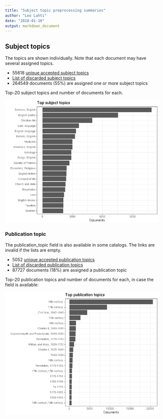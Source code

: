 ```yaml
---
title: "Subject topic preprocessing summaries"
author: "Leo Lahti"
date: "2018-01-10"
output: markdown_document
---
```


## Subject topics

The topics are shown individually. Note that each document may have
several assigned topics.



  * 55618 [unique accepted subject topics](output.tables/subject_topic_accepted.csv)
  * [List of discarded subject topics](output.tables/subject_topic_discarded.csv)
  * 264549 documents (55%) are assigned one or more subject topics 


Top-20 subject topics and number of documents for each.

![plot of chunk summarytopics22](figure/summarytopics22-1.png)

### Publication topic

The publication_topic field is also available in some catalogs. The links are invalid if the lists are empty.



  * 5052 [unique accepted publication topics](output.tables/publication_topic_accepted.csv)
  * [List of discarded publication topics](output.tables/publication_topic_discarded.csv)
  * 87727 documents (18%) are assigned a publication topic 

Top-20 publication topics and number of documents for each, in
case the field is available:

![plot of chunk summarytopics223](figure/summarytopics223-1.png)
